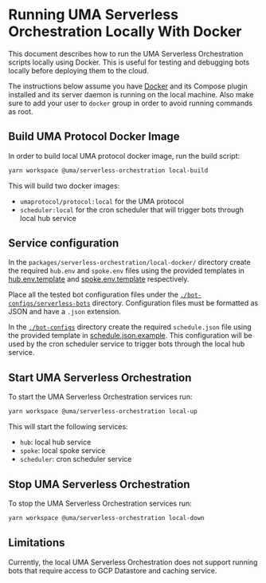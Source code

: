 # Running UMA Serverless Orchestration Locally With Docker

This document describes how to run the UMA Serverless Orchestration scripts locally using Docker. This is useful for
testing and debugging bots locally before deploying them to the cloud.

The instructions below assume you have [Docker](https://www.docker.com/) and its Compose plugin installed and its server
daemon is running on the local machine. Also make sure to add your user to `docker` group in order to avoid running
commands as root.

## Build UMA Protocol Docker Image

In order to build local UMA protocol docker image, run the build script:

```sh
yarn workspace @uma/serverless-orchestration local-build
```

This will build two docker images:

- `umaprotocol/protocol:local` for the UMA protocol
- `scheduler:local` for the cron scheduler that will trigger bots through local hub service

## Service configuration

In the `packages/serverless-orchestration/local-docker/` directory create the required `hub.env` and `spoke.env` files
using the provided templates in [hub.env.template](./hub.env.template) and [spoke.env.template](./spoke.env.template)
respectively.

Place all the tested bot configuration files under the [`./bot-configs/serverless-bots`](./bot-configs/serverless-bots)
directory. Configuration files must be formatted as JSON and have a `.json` extension.

In the [`./bot-configs`](./bot-configs) directory create the required `schedule.json` file using the provided template
in [schedule.json.example](./bot-configs/schedule.json.example). This configuration will be used by the cron scheduler
service to trigger bots through the local hub service.

## Start UMA Serverless Orchestration

To start the UMA Serverless Orchestration services run:

```sh
yarn workspace @uma/serverless-orchestration local-up
```

This will start the following services:

- `hub`: local hub service
- `spoke`: local spoke service
- `scheduler`: cron scheduler service

## Stop UMA Serverless Orchestration

To stop the UMA Serverless Orchestration services run:

```sh
yarn workspace @uma/serverless-orchestration local-down
```

## Limitations

Currently, the local UMA Serverless Orchestration does not support running bots that require access to GCP Datastore and
caching service.

